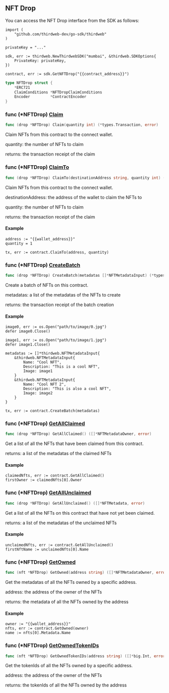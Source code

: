 
## NFT Drop

You can access the NFT Drop interface from the SDK as follows:

```
import (
	"github.com/thirdweb-dev/go-sdk/thirdweb"
)

privateKey = "..."

sdk, err := thirdweb.NewThirdwebSDK("mumbai", &thirdweb.SDKOptions{
	PrivateKey: privateKey,
})

contract, err := sdk.GetNFTDrop("{{contract_address}}")
```

```go
type NFTDrop struct {
    *ERC721
    ClaimConditions *NFTDropClaimConditions
    Encoder         *ContractEncoder
}
```

### func \(\*NFTDrop\) [Claim](<https://github.com/thirdweb-dev/go-sdk/blob/main/thirdweb/nft_drop.go#L238>)

```go
func (drop *NFTDrop) Claim(quantity int) (*types.Transaction, error)
```

Claim NFTs from this contract to the connect wallet\.

quantity: the number of NFTs to claim

returns: the transaction receipt of the claim

### func \(\*NFTDrop\) [ClaimTo](<https://github.com/thirdweb-dev/go-sdk/blob/main/thirdweb/nft_drop.go#L257>)

```go
func (drop *NFTDrop) ClaimTo(destinationAddress string, quantity int) (*types.Transaction, error)
```

Claim NFTs from this contract to the connect wallet\.

destinationAddress: the address of the wallet to claim the NFTs to

quantity: the number of NFTs to claim

returns: the transaction receipt of the claim

#### Example

```
address := "{{wallet_address}}"
quantity = 1

tx, err := contract.ClaimTo(address, quantity)
```

### func \(\*NFTDrop\) [CreateBatch](<https://github.com/thirdweb-dev/go-sdk/blob/main/thirdweb/nft_drop.go#L195>)

```go
func (drop *NFTDrop) CreateBatch(metadatas []*NFTMetadataInput) (*types.Transaction, error)
```

Create a batch of NFTs on this contract\.

metadatas: a list of the metadatas of the NFTs to create

returns: the transaction receipt of the batch creation

#### Example

```
image0, err := os.Open("path/to/image/0.jpg")
defer image0.Close()

image1, err := os.Open("path/to/image/1.jpg")
defer image1.Close()

metadatas := []*thirdweb.NFTMetadataInput{
	&thirdweb.NFTMetadataInput{
		Name: "Cool NFT",
		Description: "This is a cool NFT",
		Image: image1
	}
	&thirdweb.NFTMetadataInput{
		Name: "Cool NFT 2",
		Description: "This is also a cool NFT",
		Image: image2
	}
}

tx, err := contract.CreateBatch(metadatas)
```

### func \(\*NFTDrop\) [GetAllClaimed](<https://github.com/thirdweb-dev/go-sdk/blob/main/thirdweb/nft_drop.go#L123>)

```go
func (drop *NFTDrop) GetAllClaimed() ([]*NFTMetadataOwner, error)
```

Get a list of all the NFTs that have been claimed from this contract\.

returns: a list of the metadatas of the claimed NFTs

#### Example

```
claimedNfts, err := contract.GetAllClaimed()
firstOwner := claimedNfts[0].Owner
```

### func \(\*NFTDrop\) [GetAllUnclaimed](<https://github.com/thirdweb-dev/go-sdk/blob/main/thirdweb/nft_drop.go#L147>)

```go
func (drop *NFTDrop) GetAllUnclaimed() ([]*NFTMetadata, error)
```

Get a list of all the NFTs on this contract that have not yet been claimed\.

returns: a list of the metadatas of the unclaimed NFTs

#### Example

```
unclaimedNfts, err := contract.GetAllUnclaimed()
firstNftName := unclaimedNfts[0].Name
```

### func \(\*NFTDrop\) [GetOwned](<https://github.com/thirdweb-dev/go-sdk/blob/main/thirdweb/nft_drop.go#L78>)

```go
func (nft *NFTDrop) GetOwned(address string) ([]*NFTMetadataOwner, error)
```

Get the metadatas of all the NFTs owned by a specific address\.

address: the address of the owner of the NFTs

returns: the metadata of all the NFTs owned by the address

#### Example

```
owner := "{{wallet_address}}"
nfts, err := contract.GetOwned(owner)
name := nfts[0].Metadata.Name
```

### func \(\*NFTDrop\) [GetOwnedTokenIDs](<https://github.com/thirdweb-dev/go-sdk/blob/main/thirdweb/nft_drop.go#L95>)

```go
func (nft *NFTDrop) GetOwnedTokenIDs(address string) ([]*big.Int, error)
```

Get the tokenIds of all the NFTs owned by a specific address\.

address: the address of the owner of the NFTs

returns: the tokenIds of all the NFTs owned by the address
